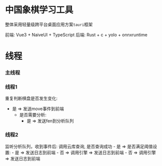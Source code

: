 # 中国象棋学习工具

整体采用轻量级跨平台桌面应用方案`tauri`框架

前端: Vue3 + NaiveUI + TypeScript
后端: Rust + c + yolo + onnxruntime


# 线程

### 主线程


### 线程1
重复判断棋盘是否发生变化:
  - 是 => 发送move事件到前端
    - 是否需要分析:
      - 是 => 发送fen到分析队列

### 线程2
监听分析队列，收到事件后:
  调用云库查询, 是否查询成功
    - 是 => 是否满足阈值设置:
      - 是 => 发送日志到前端
      - 否 => 调用引擎 => 发送日志到前端
    - 否 => 调用引擎 => 发送日志到前端
